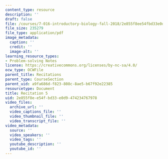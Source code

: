```yaml
---
content_type: resource
description: ''
draft: false
file: /courses/7-016-introductory-biology-fall-2018/2e855f8ee54fbd33e0d9474234767978_MIT7_016F18rec5.pdf
file_size: 235279
file_type: application/pdf
image_metadata:
  caption: ''
  credit: ''
  image-alt: ''
learning_resource_types:
- Problem-solving Notes
license: https://creativecommons.org/licenses/by-nc-sa/4.0/
ocw_type: OCWFile
parent_title: Recitations
parent_type: CourseSection
parent_uid: a9fa686d-f823-808c-8ae5-b67f92e22385
resourcetype: Document
title: Recitation 5
uid: 2e855f8e-e54f-bd33-e0d9-474234767978
video_files:
  archive_url: ''
  video_captions_file: ''
  video_thumbnail_file: ''
  video_transcript_file: ''
video_metadata:
  source: ''
  video_speakers: ''
  video_tags: ''
  youtube_description: ''
  youtube_id: ''
---
```

